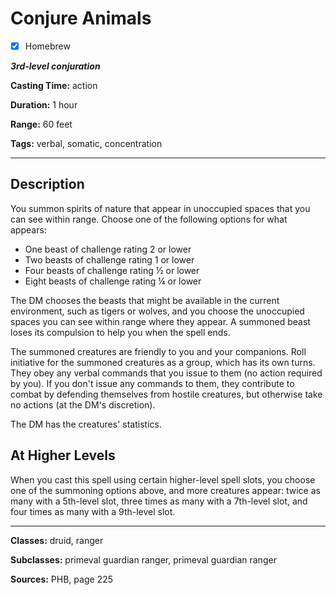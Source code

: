 # Conjure Animals

- [x] Homebrew

***3rd-level conjuration***

**Casting Time:** action

**Duration:** 1 hour

**Range:** 60 feet

**Tags:** verbal, somatic, concentration

---

## Description
You summon spirits of nature that appear in unoccupied spaces that you can see within range. Choose one of the following options for what appears:
- One beast of challenge rating 2 or lower
- Two beasts of challenge rating 1 or lower
- Four beasts of challenge rating ½ or lower
- Eight beasts of challenge rating ¼ or lower

The DM chooses the beasts that might be available in the current environment, such as tigers or wolves, and you choose the unoccupied spaces you can see within range where they appear. A summoned beast loses its compulsion to help you when the spell ends.

The summoned creatures are friendly to you and your companions. Roll initiative for the summoned creatures as a group, which has its own turns. They obey any verbal commands that you issue to them (no action required by you). If you don't issue any commands to them, they contribute to combat by defending themselves from hostile creatures, but otherwise take no actions (at the DM's discretion).

The DM has the creatures' statistics.

## At Higher Levels
When you cast this spell using certain higher-level spell slots, you choose one of the summoning options above, and more creatures appear: twice as many with a 5th-level slot, three times as many with a 7th-level slot, and four times as many with a 9th-level slot.

---

**Classes:** druid, ranger

**Subclasses:** primeval guardian ranger, primeval guardian ranger

**Sources:** PHB, page 225
